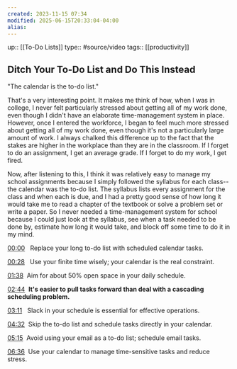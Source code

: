```yaml
---
created: 2023-11-15 07:34
modified: 2025-06-15T20:33:04-04:00
alias: 
---
```

up::  [[To-Do Lists]]
type:: #source/video
tags:: [[productivity]] 

## Ditch Your To-Do List and Do This Instead

"The calendar is the to-do list."

That's a very interesting point. It makes me think of how, when I was in college, I never felt particularly stressed about getting all of my work done, even though I didn't have an elaborate time-management system in place. However, once I entered the workforce, I began to feel much more stressed about getting all of my work done, even though it's not a particularly large amount of work. I always chalked this difference up to the fact that the stakes are higher in the workplace than they are in the classroom. If I forget to do an assignment, I get an average grade. If I forget to do my work, I get fired.


Now, after listening to this, I think it was relatively easy to manage my school assignments because I simply followed the syllabus for each class--the calendar was the to-do list. The syllabus lists every assignment for the class and when each is due, and I had a pretty good sense of how long it would take me to read a chapter of the textbook or solve a problem set or write a paper. So I never needed a time-management system for school because I could just look at the syllabus, see when a task needed to be done by, estimate how long it would take, and block off some time to do it in my mind.


[00:00](https://www.youtube.com/watch?v=UneF4tCVHFk&t=0s) 
️ Replace your long to-do list with scheduled calendar tasks.

[00:28](https://www.youtube.com/watch?v=UneF4tCVHFk&t=28s) 
 Use your finite time wisely; your calendar is the real constraint.

[01:38](https://www.youtube.com/watch?v=UneF4tCVHFk&t=98s) 
️Aim for about 50% open space in your daily schedule.

[02:44](https://www.youtube.com/watch?v=UneF4tCVHFk&t=164s) 
**It's easier to pull tasks forward than deal with a cascading scheduling problem.**

[03:11](https://www.youtube.com/watch?v=UneF4tCVHFk&t=191s) 
 Slack in your schedule is essential for effective operations.

[04:32](https://www.youtube.com/watch?v=UneF4tCVHFk&t=272s) 
Skip the to-do list and schedule tasks directly in your calendar.

[05:15](https://www.youtube.com/watch?v=UneF4tCVHFk&t=315s) 
Avoid using your email as a to-do list; schedule email tasks.

[06:36](https://www.youtube.com/watch?v=UneF4tCVHFk&t=396s) 
Use your calendar to manage time-sensitive tasks and reduce stress.
